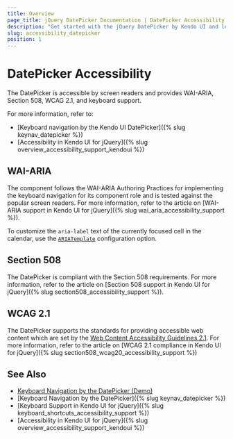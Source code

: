 ```yaml
---
title: Overview
page_title: jQuery DatePicker Documentation | DatePicker Accessibility
description: "Get started with the jQuery DatePicker by Kendo UI and learn about its accessibility support for WAI-ARIA, Section 508, and WCAG 2.1."
slug: accessibility_datepicker
position: 1
---
```


# DatePicker Accessibility

The DatePicker is accessible by screen readers and provides WAI-ARIA, Section 508, WCAG 2.1, and keyboard support.

For more information, refer to:
* [Keyboard navigation by the Kendo UI DatePicker]({% slug keynav_datepicker %})
* [Accessibility in Kendo UI for jQuery]({% slug overview_accessibility_support_kendoui %})

## WAI-ARIA

The component follows the WAI-ARIA Authoring Practices for implementing the keyboard navigation for its component role and is tested against the popular screen readers. For more information, refer to the article on [WAI-ARIA support in Kendo UI for jQuery]({% slug wai_aria_accessibility_support %}).

To customize the `aria-label` text of the currently focused cell in the calendar, use the [`ARIATemplate`](/api/javascript/ui/datepicker/configuration/ariatemplate) configuration option.

## Section 508

The DatePicker is compliant with the Section 508 requirements. For more information, refer to the article on [Section 508 support in Kendo UI for jQuery]({% slug section508_accessibility_support %}).

## WCAG 2.1

The DatePicker supports the standards for providing accessible web content which are set by the [Web Content Accessibility Guidelines 2.1](https://www.w3.org/TR/WCAG/). For more information, refer to the article on [WCAG 2.1 compliance in Kendo UI for jQuery]({% slug section508_wcag20_accessibility_support %})

## See Also

* [Keyboard Navigation by the DatePicker (Demo)](https://demos.telerik.com/kendo-ui/datepicker/keyboard-navigation)
* [Keyboard Navigation by the DatePicker]({% slug keynav_datepicker %})
* [Keyboard Support in Kendo UI for jQuery]({% slug keyboard_shortcuts_accessibility_support %})
* [Accessibility in Kendo UI for jQuery]({% slug overview_accessibility_support_kendoui %})
